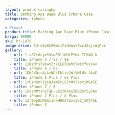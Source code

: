 ```yaml
---
layout: produk-casinghp
title: Bathing Ape Bape Blue iPhone Case
categories: iphone

# Produk
product-title: Bathing Ape Bape Blue iPhone Case
harga: 90000
sku: hn-1475
image-drive: 13re5p8LM6miiFxHUmsYZvcJ8zjsWjPaL
gallery:
  - url: 1-s87t0oyxS3swE8llNHtPYmi-TCXAN_h
    title: iPhone 5 / 5s / SE
  - url: 1iKYdY1l9s4vZrkEL8lQahtlwirfUxsGv
    title: iPhone 6 / 6s
  - url: 1EKJXOcsAjkzNDkFklie2WiVMlHX_3AaE
    title: iPhone 6 Plus / 6s Plus
  - url: 1rGznGnY2sjWJzm5rLG7nMxlzsxiWGt5E
    title: iPhone 7 / 8
  - url: 1mszNMYshiTqL-vExtKTmxZE02SY5y3An
    title: iPhone 7 Plus / 8 Plus
  - url: 13re5p8LM6miiFxHUmsYZvcJ8zjsWjPaL
    title: iPhone X
---
```

